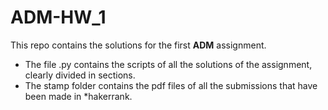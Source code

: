 # ADM-HW_1
This repo contains the solutions for the first **ADM** assignment.
- The file .py contains the scripts of all the solutions of the assignment, clearly divided in sections. 
- The stamp folder contains the pdf files of all the submissions that have been made in *hakerrank.

